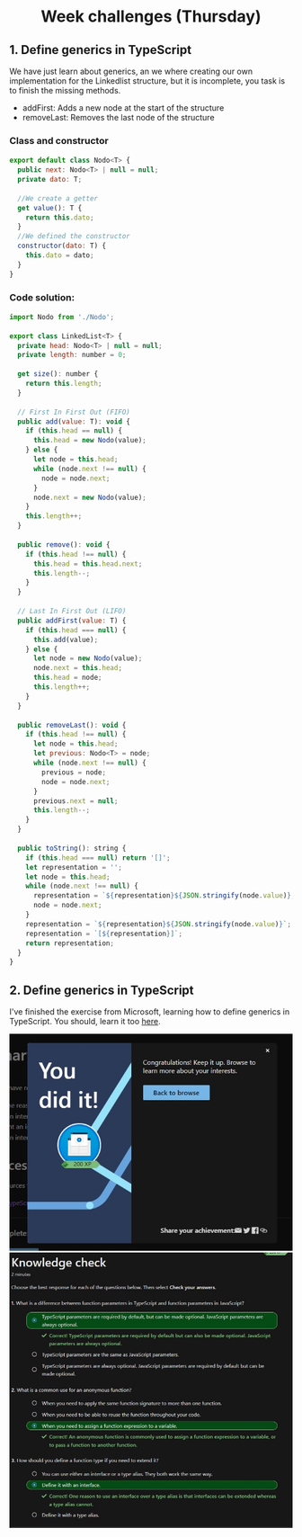 <h1 align="center">Week challenges (Thursday)</h1>


## 1. Define generics in TypeScript

We have just learn about generics, an we where creating our own implementation for the Linkedlist structure, but it is incomplete, you task is to finish the missing methods.
- addFirst: Adds a new node at the start of the structure
- removeLast: Removes the last node of the structure

### Class and constructor
```javascript
export default class Nodo<T> {
  public next: Nodo<T> | null = null;
  private dato: T;
  
  //We create a getter
  get value(): T {
    return this.dato;
  }
  //We defined the constructor
  constructor(dato: T) {
    this.dato = dato;
  }
}
```

### Code solution:
```javascript
import Nodo from './Nodo';

export class LinkedList<T> {
  private head: Nodo<T> | null = null;
  private length: number = 0;

  get size(): number {
    return this.length;
  }

  // First In First Out (FIFO)
  public add(value: T): void {
    if (this.head == null) {
      this.head = new Nodo(value);
    } else {
      let node = this.head;
      while (node.next !== null) {
        node = node.next;
      }
      node.next = new Nodo(value);
    }
    this.length++;
  }

  public remove(): void {
    if (this.head !== null) {
      this.head = this.head.next;
      this.length--;
    }
  }

  // Last In First Out (LIFO)
  public addFirst(value: T) {
    if (this.head === null) {
      this.add(value);
    } else {
      let node = new Nodo(value);
      node.next = this.head;
      this.head = node;
      this.length++;
    }
  }

  public removeLast(): void {
    if (this.head !== null) {
      let node = this.head;
      let previous: Nodo<T> = node;
      while (node.next !== null) {
        previous = node;
        node = node.next;
      }
      previous.next = null;
      this.length--;
    }
  }

  public toString(): string {
    if (this.head === null) return '[]';
    let representation = '';
    let node = this.head;
    while (node.next !== null) {
      representation = `${representation}${JSON.stringify(node.value)},`;
      node = node.next;
    }
    representation = `${representation}${JSON.stringify(node.value)}`;
    representation = `[${representation}]`;
    return representation;
  }
}
```

## 2. Define generics in TypeScript

I've finished the exercise from Microsoft, learning how to define generics in TypeScript. You should, learn it too [here](https://docs.microsoft.com/en-us/learn/modules/typescript-develop-typed-functions/).

![alt text](/src/technologies/week8/Tuesday/ExcerciseCompletedInterface.jpg "I did it!")
![alt text](/src/technologies/week8/Tuesday/KnowledgeCheckTuesday.jpg "Knowledge, check!")
